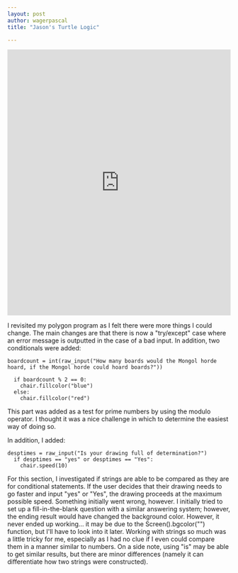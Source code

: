 ```yaml
---
layout: post
author: wagerpascal
title: "Jason's Turtle Logic"

---
```


<iframe src="https://trinket.io/embed/python/5bc9bc9035" width="100%" height="600" frameborder="0" marginwidth="0" marginheight="0" allowfullscreen></iframe>

I revisited my polygon program as I felt there were more things I could change. The main changes are that there is now a "try/except" case where an error message is outputted in the case of a bad input.
In addition, two conditionals were added:

```
boardcount = int(raw_input("How many boards would the Mongol horde hoard, if the Mongol horde could hoard boards?"))
  
  if boardcount % 2 == 0:
    chair.fillcolor("blue")
  else:
    chair.fillcolor("red")
```

This part was added as a test for prime numbers by using the modulo operator. I thought it was a nice challenge in which to determine the easiest way of doing so.

In addition, I added:

```
desptimes = raw_input("Is your drawing full of determination?")
  if desptimes == "yes" or desptimes == "Yes":
    chair.speed(10)
```

For this section, I investigated if strings are able to be compared as they are for conditional statements. If the user decides that their drawing needs to go faster and input "yes" or "Yes", the drawing proceeds at the maximum possible speed.
Something initially went wrong, however. I initially tried to set up a fill-in-the-blank question with a similar answering system; however, the ending result would have changed the background color. However, it never ended up working... it may be due to the Screen().bgcolor("") function, but I'll have to look into it later.
Working with strings so much was a little tricky for me, especially as I had no clue if I even could compare them in a manner similar to numbers. On a side note, using "is" may be able to get similar results, but there are minor differences (namely it can differentiate how two strings were constructed).

